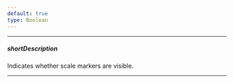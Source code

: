 ```yaml
---
default: true
type: Boolean
---
```

---
##### shortDescription
Indicates whether scale markers are visible.

---
